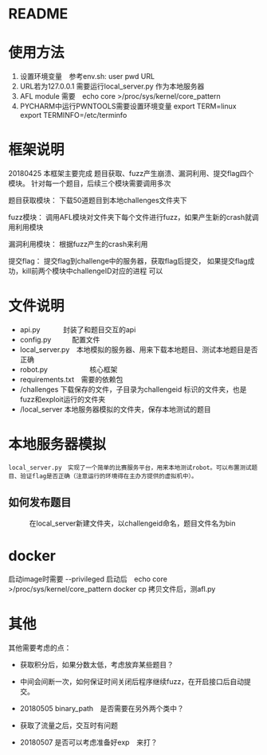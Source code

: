 # README
# 使用方法
1. 设置环境变量　参考env.sh: user pwd URL
2. URL若为127.0.0.1 需要运行local_server.py 作为本地服务器
3. AFL module 需要　echo core >/proc/sys/kernel/core_pattern
4. PYCHARM中运行PWNTOOLS需要设置环境变量
    export TERM=linux
    export TERMINFO=/etc/terminfo




# 框架说明
20180425 本框架主要完成 题目获取、fuzz产生崩溃、漏洞利用、提交flag四个模块。
针对每一个题目，后续三个模块需要调用多次

题目获取模块：
    下载50道题目到本地challenges文件夹下

fuzz模块：
    调用AFL模块对文件夹下每个文件进行fuzz，如果产生新的crash就调用利用模块


漏洞利用模块：
    根据fuzz产生的crash来利用

提交flag：
    提交flag到challenge中的服务器，获取flag后提交，
    如果提交flag成功，kill前两个模块中challengeID对应的进程
        可以


# 文件说明
- api.py   　　　封装了和题目交互的api
- config.py　　　配置文件
- local_server.py　本地模拟的服务器、用来下载本地题目、测试本地题目是否正确
- robot.py　　　　　　核心框架
- requirements.txt　需要的依赖包
- /challenges   下载保存的文件，子目录为challengeid 标识的文件夹，也是fuzz和exploit运行的文件夹
- /local_server 本地服务器模拟的文件夹，保存本地测试的题目

# 本地服务器模拟
    local_server.py　实现了一个简单的比赛服务平台，用来本地测试robot。可以布置测试题目、验证flag是否正确（注意运行的环境得在主办方提供的虚拟机中）。
## 如何发布题目
　　　在local_server新建文件夹，以challengeid命名，题目文件名为bin

# docker
启动image时需要 --privileged
启动后　echo core >/proc/sys/kernel/core_pattern
docker cp 拷贝文件后，测afl.py






# 其他　
其他需要考虑的点：
- 获取积分后，如果分数太低，考虑放弃某些题目？
- 中间会间断一次，如何保证时间关闭后程序继续fuzz，在开启接口后自动提交。


- 20180505 binary_path　是否需要在另外两个类中？
- 获取了流量之后，交互时有问题
- 20180507 是否可以考虑准备好exp　来打？
